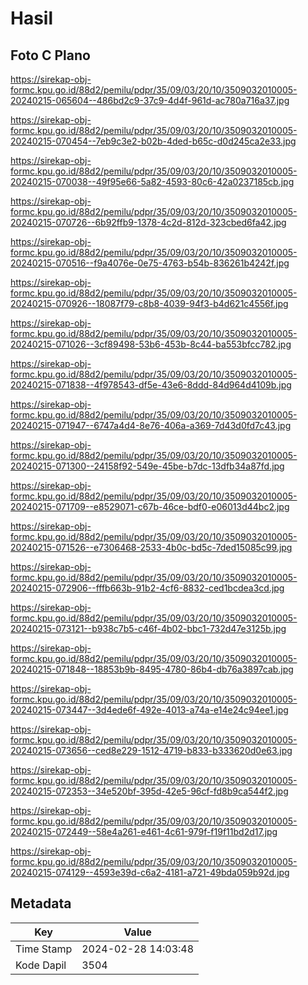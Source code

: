 # Hasil

## Foto C Plano

https://sirekap-obj-formc.kpu.go.id/88d2/pemilu/pdpr/35/09/03/20/10/3509032010005-20240215-065604--486bd2c9-37c9-4d4f-961d-ac780a716a37.jpg

https://sirekap-obj-formc.kpu.go.id/88d2/pemilu/pdpr/35/09/03/20/10/3509032010005-20240215-070454--7eb9c3e2-b02b-4ded-b65c-d0d245ca2e33.jpg

https://sirekap-obj-formc.kpu.go.id/88d2/pemilu/pdpr/35/09/03/20/10/3509032010005-20240215-070038--49f95e66-5a82-4593-80c6-42a0237185cb.jpg

https://sirekap-obj-formc.kpu.go.id/88d2/pemilu/pdpr/35/09/03/20/10/3509032010005-20240215-070726--6b92ffb9-1378-4c2d-812d-323cbed6fa42.jpg

https://sirekap-obj-formc.kpu.go.id/88d2/pemilu/pdpr/35/09/03/20/10/3509032010005-20240215-070516--f9a4076e-0e75-4763-b54b-836261b4242f.jpg

https://sirekap-obj-formc.kpu.go.id/88d2/pemilu/pdpr/35/09/03/20/10/3509032010005-20240215-070926--18087f79-c8b8-4039-94f3-b4d621c4556f.jpg

https://sirekap-obj-formc.kpu.go.id/88d2/pemilu/pdpr/35/09/03/20/10/3509032010005-20240215-071026--3cf89498-53b6-453b-8c44-ba553bfcc782.jpg

https://sirekap-obj-formc.kpu.go.id/88d2/pemilu/pdpr/35/09/03/20/10/3509032010005-20240215-071838--4f978543-df5e-43e6-8ddd-84d964d4109b.jpg

https://sirekap-obj-formc.kpu.go.id/88d2/pemilu/pdpr/35/09/03/20/10/3509032010005-20240215-071947--6747a4d4-8e76-406a-a369-7d43d0fd7c43.jpg

https://sirekap-obj-formc.kpu.go.id/88d2/pemilu/pdpr/35/09/03/20/10/3509032010005-20240215-071300--24158f92-549e-45be-b7dc-13dfb34a87fd.jpg

https://sirekap-obj-formc.kpu.go.id/88d2/pemilu/pdpr/35/09/03/20/10/3509032010005-20240215-071709--e8529071-c67b-46ce-bdf0-e06013d44bc2.jpg

https://sirekap-obj-formc.kpu.go.id/88d2/pemilu/pdpr/35/09/03/20/10/3509032010005-20240215-071526--e7306468-2533-4b0c-bd5c-7ded15085c99.jpg

https://sirekap-obj-formc.kpu.go.id/88d2/pemilu/pdpr/35/09/03/20/10/3509032010005-20240215-072906--fffb663b-91b2-4cf6-8832-ced1bcdea3cd.jpg

https://sirekap-obj-formc.kpu.go.id/88d2/pemilu/pdpr/35/09/03/20/10/3509032010005-20240215-073121--b938c7b5-c46f-4b02-bbc1-732d47e3125b.jpg

https://sirekap-obj-formc.kpu.go.id/88d2/pemilu/pdpr/35/09/03/20/10/3509032010005-20240215-071848--18853b9b-8495-4780-86b4-db76a3897cab.jpg

https://sirekap-obj-formc.kpu.go.id/88d2/pemilu/pdpr/35/09/03/20/10/3509032010005-20240215-073447--3d4ede6f-492e-4013-a74a-e14e24c94ee1.jpg

https://sirekap-obj-formc.kpu.go.id/88d2/pemilu/pdpr/35/09/03/20/10/3509032010005-20240215-073656--ced8e229-1512-4719-b833-b333620d0e63.jpg

https://sirekap-obj-formc.kpu.go.id/88d2/pemilu/pdpr/35/09/03/20/10/3509032010005-20240215-072353--34e520bf-395d-42e5-96cf-fd8b9ca544f2.jpg

https://sirekap-obj-formc.kpu.go.id/88d2/pemilu/pdpr/35/09/03/20/10/3509032010005-20240215-072449--58e4a261-e461-4c61-979f-f19f11bd2d17.jpg

https://sirekap-obj-formc.kpu.go.id/88d2/pemilu/pdpr/35/09/03/20/10/3509032010005-20240215-074129--4593e39d-c6a2-4181-a721-49bda059b92d.jpg


## Metadata

| Key        | Value               |
| ---------- | ------------------- |
| Time Stamp | 2024-02-28 14:03:48 |
| Kode Dapil | 3504                |



